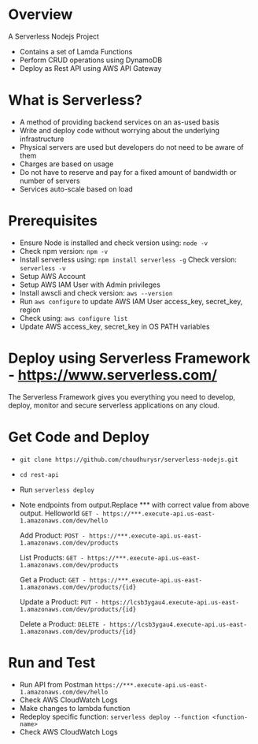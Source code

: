 # Overview
A Serverless Nodejs Project 
* Contains a set of Lamda Functions
* Perform CRUD operations using DynamoDB
* Deploy as Rest API using AWS API Gateway


# What is Serverless?
* A method of providing backend services on an as-used basis
* Write and deploy code without worrying about the underlying infrastructure
* Physical servers are used but developers do not need to be aware of them
* Charges are based on usage
* Do not have to reserve and pay for a fixed amount of bandwidth or number of servers
* Services auto-scale based on load


# Prerequisites
* Ensure Node is installed and check version using: `node -v`
* Check npm version: `npm -v`
* Install serverless using: `npm install serverless -g` Check version: `serverless -v`
* Setup AWS Account
* Setup AWS IAM User with Admin privileges
* Install awscli and check version: `aws --version`
* Run `aws configure` to update AWS IAM User access_key, secret_key, region
* Check using: `aws configure list`
* Update AWS access_key, secret_key in OS PATH variables


# Deploy using Serverless Framework - https://www.serverless.com/
The Serverless Framework gives you everything you need to develop, deploy, monitor and secure serverless applications on any cloud.


# Get Code and Deploy
* `git clone https://github.com/choudhurysr/serverless-nodejs.git`

* `cd rest-api`

* Run `serverless deploy`

* Note endpoints from output.Replace *** with correct value from above output.
  Helloworld
  `GET - https://***.execute-api.us-east-1.amazonaws.com/dev/hello`

  Add Product:
  `POST - https://***.execute-api.us-east-1.amazonaws.com/dev/products`

  List Products:
  `GET - https://***.execute-api.us-east-1.amazonaws.com/dev/products`

  Get a Product:
  `GET - https://***.execute-api.us-east-1.amazonaws.com/dev/products/{id}`

  Update a Product:
  `PUT - https://lcsb3ygau4.execute-api.us-east-1.amazonaws.com/dev/products/{id}`
    
  Delete a Product:
  `DELETE - https://lcsb3ygau4.execute-api.us-east-1.amazonaws.com/dev/products/{id}`


# Run and Test
* Run API from Postman `https://***.execute-api.us-east-1.amazonaws.com/dev/hello`
* Check AWS CloudWatch Logs
* Make changes to lambda function
* Redeploy specific function: `serverless deploy --function <function-name>`
* Check AWS CloudWatch Logs
